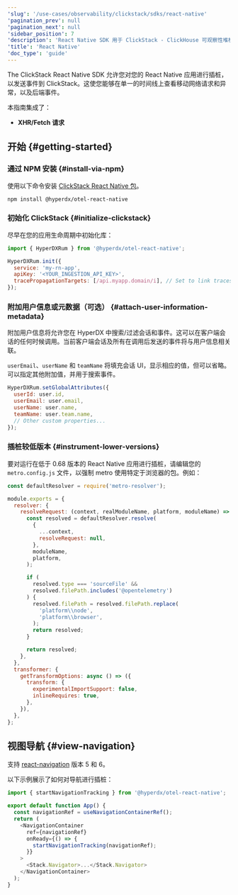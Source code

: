 ```yaml
---
'slug': '/use-cases/observability/clickstack/sdks/react-native'
'pagination_prev': null
'pagination_next': null
'sidebar_position': 7
'description': 'React Native SDK 用于 ClickStack - ClickHouse 可观察性堆栈'
'title': 'React Native'
'doc_type': 'guide'
---
```


The ClickStack React Native SDK 允许您对您的 React Native 应用进行插桩，以发送事件到 ClickStack。这使您能够在单一的时间线上查看移动网络请求和异常，以及后端事件。

本指南集成了：

- **XHR/Fetch 请求**

## 开始 {#getting-started}

### 通过 NPM 安装 {#install-via-npm}

使用以下命令安装 [ClickStack React Native 包](https://www.npmjs.com/package/@hyperdx/otel-react-native)。

```shell
npm install @hyperdx/otel-react-native
```

### 初始化 ClickStack {#initialize-clickstack}

尽早在您的应用生命周期中初始化库：

```javascript
import { HyperDXRum } from '@hyperdx/otel-react-native';

HyperDXRum.init({
  service: 'my-rn-app',
  apiKey: '<YOUR_INGESTION_API_KEY>',
  tracePropagationTargets: [/api.myapp.domain/i], // Set to link traces from frontend to backend requests
});
```

### 附加用户信息或元数据（可选） {#attach-user-information-metadata}

附加用户信息将允许您在 HyperDX 中搜索/过滤会话和事件。这可以在客户端会话的任何时候调用。当前客户端会话及所有在调用后发送的事件将与用户信息相关联。

`userEmail`、`userName` 和 `teamName` 将填充会话 UI，显示相应的值，但可以省略。可以指定其他附加值，并用于搜索事件。

```javascript
HyperDXRum.setGlobalAttributes({
  userId: user.id,
  userEmail: user.email,
  userName: user.name,
  teamName: user.team.name,
  // Other custom properties...
});
```

### 插桩较低版本 {#instrument-lower-versions}

要对运行在低于 0.68 版本的 React Native 应用进行插桩，请编辑您的 `metro.config.js` 文件，以强制 metro 使用特定于浏览器的包。例如：

```javascript
const defaultResolver = require('metro-resolver');

module.exports = {
  resolver: {
    resolveRequest: (context, realModuleName, platform, moduleName) => {
      const resolved = defaultResolver.resolve(
        {
          ...context,
          resolveRequest: null,
        },
        moduleName,
        platform,
      );

      if (
        resolved.type === 'sourceFile' &&
        resolved.filePath.includes('@opentelemetry')
      ) {
        resolved.filePath = resolved.filePath.replace(
          'platform\\node',
          'platform\\browser',
        );
        return resolved;
      }

      return resolved;
    },
  },
  transformer: {
    getTransformOptions: async () => ({
      transform: {
        experimentalImportSupport: false,
        inlineRequires: true,
      },
    }),
  },
};
```

## 视图导航 {#view-navigation}

支持 [react-navigation](https://github.com/react-navigation/react-navigation) 版本 5 和 6。

以下示例展示了如何对导航进行插桩：

```javascript
import { startNavigationTracking } from '@hyperdx/otel-react-native';

export default function App() {
  const navigationRef = useNavigationContainerRef();
  return (
    <NavigationContainer
      ref={navigationRef}
      onReady={() => {
        startNavigationTracking(navigationRef);
      }}
    >
      <Stack.Navigator>...</Stack.Navigator>
    </NavigationContainer>
  );
}
```
